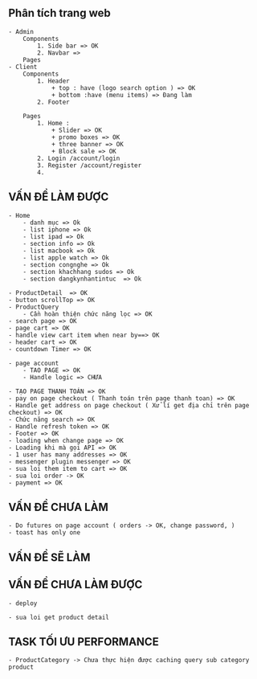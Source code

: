 ## Phân tích trang web

    - Admin
        Components
            1. Side bar => OK
            2. Navbar =>
        Pages
    - Client
        Components
            1. Header 
                + top : have (logo search option ) => OK
                + bottom :have (menu items) => Đang làm 
            2. Footer
            
        Pages
            1. Home :
                + Slider => OK
                + promo boxes => OK
                + three banner => OK
                + Block sale => OK
            2. Login /account/login
            3. Register /account/register
            4.


## VẤN ĐỀ LÀM ĐƯỢC
    - Home 
        - danh mục => Ok
        - list iphone => Ok
        - list ipad => Ok
        - section info => Ok
        - list macbook => Ok
        - list apple watch => Ok
        - section congnghe => Ok
        - section khachhang sudos => Ok
        - section dangkynhantintuc  => Ok

    - ProductDetail  => OK
    - button scrollTop => OK
    - ProductQuery
        - Cần hoàn thiện chức năng lọc => OK
    - search page => OK
    - page cart => OK
    - handle view cart item when near by==> OK
    - header cart => OK
    - countdown Timer => OK

    - page account 
        - TAO PAGE => OK
        - Handle logic => CHƯA

    - TẠO PAGE THANH TOÁN => OK
    - pay on page checkout ( Thanh toán trên page thanh toan) => OK
    - Handle get address on page checkout ( Xử lí get địa chỉ trên page checkout) => OK
    - Chức năng search => OK
    - Handle refresh token => OK
    - Footer => OK
    - loading when change page => OK
    - Loading khi mà gọi API => OK
    - 1 user has many addresses => OK
    - messenger plugin messenger => OK
    - sua loi them item to cart => OK
    - sua loi order -> OK
    - payment => OK
## VẤN ĐỀ CHƯA LÀM
    - Do futures on page account ( orders -> OK, change password, )
    - toast has only one


## VẤN ĐỀ SẼ LÀM    
## VẤN ĐỀ CHƯA LÀM ĐƯỢC
    - deploy

    - sua loi get product detail 

## TASK TỐI ƯU PERFORMANCE
    - ProductCategory -> Chưa thực hiện được caching query sub category product

